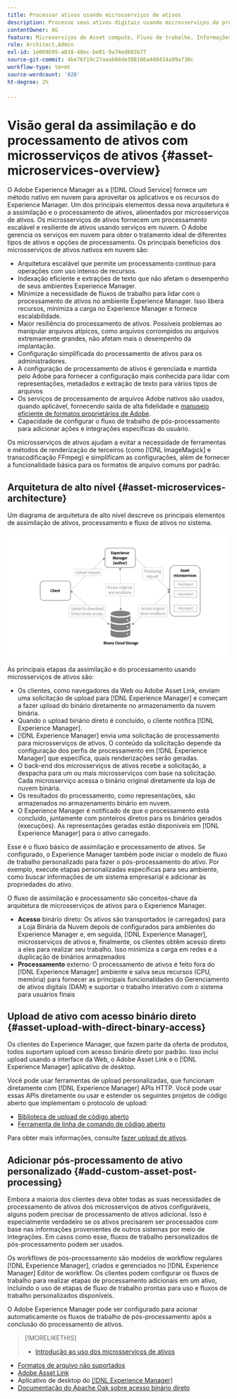 ```yaml
---
title: Processar ativos usando microsserviços de ativos
description: Processe seus ativos digitais usando microsserviços de processamento de ativos escaláveis e nativos em nuvem.
contentOwner: AG
feature: Microserviços do Asset compute, Fluxo de trabalho, Informações da versão, Processamento de ativos
role: Architect,Admin
exl-id: 1e069b95-a018-40ec-be01-9a74ed883b77
source-git-commit: 4be76f19c27aeab84de388106a440434a99a738c
workflow-type: tm+mt
source-wordcount: '828'
ht-degree: 2%

---
```


# Visão geral da assimilação e do processamento de ativos com microsserviços de ativos {#asset-microservices-overview}

O Adobe Experience Manager as a [!DNL Cloud Service] fornece um método nativo em nuvem para aproveitar os aplicativos e os recursos do Experience Manager. Um dos principais elementos dessa nova arquitetura é a assimilação e o processamento de ativos, alimentados por microsserviços de ativos. Os microsserviços de ativos fornecem um processamento escalável e resiliente de ativos usando serviços em nuvem. O Adobe gerencia os serviços em nuvem para obter o tratamento ideal de diferentes tipos de ativos e opções de processamento. Os principais benefícios dos microsserviços de ativos nativos em nuvem são:

* Arquitetura escalável que permite um processamento contínuo para operações com uso intenso de recursos.
* Indexação eficiente e extrações de texto que não afetam o desempenho de seus ambientes Experience Manager.
* Minimize a necessidade de fluxos de trabalho para lidar com o processamento de ativos no ambiente Experience Manager. Isso libera recursos, minimiza a carga no Experience Manager e fornece escalabilidade.
* Maior resiliência do processamento de ativos. Possíveis problemas ao manipular arquivos atípicos, como arquivos corrompidos ou arquivos extremamente grandes, não afetam mais o desempenho da implantação.
* Configuração simplificada do processamento de ativos para os administradores.
* A configuração de processamento de ativos é gerenciada e mantida pelo Adobe para fornecer a configuração mais conhecida para lidar com representações, metadados e extração de texto para vários tipos de arquivos
* Os serviços de processamento de arquivos Adobe nativos são usados, quando aplicável, fornecendo saída de alta fidelidade e [manuseio eficiente de formatos proprietários de Adobe](file-format-support.md).
* Capacidade de configurar o fluxo de trabalho de pós-processamento para adicionar ações e integrações específicas do usuário.

Os microsserviços de ativos ajudam a evitar a necessidade de ferramentas e métodos de renderização de terceiros (como [!DNL ImageMagick] e transcodificação FFmpeg) e simplificam as configurações, além de fornecer a funcionalidade básica para os formatos de arquivo comuns por padrão.

## Arquitetura de alto nível {#asset-microservices-architecture}

Um diagrama de arquitetura de alto nível descreve os principais elementos de assimilação de ativos, processamento e fluxo de ativos no sistema.

<!-- Proposed DRAFT diagram for asset microservices overview - see section "Asset processing - high-level diagram" in the PPTX deck

https://adobe-my.sharepoint.com/personal/gklebus_adobe_com/_layouts/15/guestaccess.aspx?guestaccesstoken=jexDC5ZnepXSt6dTPciH66TzckS1BPEfdaZuSgHugL8%3D&docid=2_1ec37f0bd4cc74354b4f481cd420e07fc&rev=1&e=CdgElS
-->

![Assimilação e processamento de ativos com ](assets/asset-microservices-overview.png "microsserviços de ativosAssimilação e processamento de ativos com microsserviços de ativos")

As principais etapas da assimilação e do processamento usando microsserviços de ativos são:

* Os clientes, como navegadores da Web ou Adobe Asset Link, enviam uma solicitação de upload para [!DNL Experience Manager] e começam a fazer upload do binário diretamente no armazenamento da nuvem binária.
* Quando o upload binário direto é concluído, o cliente notifica [!DNL Experience Manager].
* [!DNL Experience Manager] envia uma solicitação de processamento para microsserviços de ativos. O conteúdo da solicitação depende da configuração dos perfis de processamento em [!DNL Experience Manager] que especifica, quais renderizações serão geradas.
* O back-end dos microsserviços de ativos recebe a solicitação, a despacha para um ou mais microsserviços com base na solicitação. Cada microsserviço acessa o binário original diretamente da loja de nuvem binária.
* Os resultados do processamento, como representações, são armazenados no armazenamento binário em nuvem.
* O Experience Manager é notificado de que o processamento está concluído, juntamente com ponteiros diretos para os binários gerados (execuções). As representações geradas estão disponíveis em [!DNL Experience Manager] para o ativo carregado.

Esse é o fluxo básico de assimilação e processamento de ativos. Se configurado, o Experience Manager também pode iniciar o modelo de fluxo de trabalho personalizado para fazer o pós-processamento do ativo. Por exemplo, execute etapas personalizadas específicas para seu ambiente, como buscar informações de um sistema empresarial e adicionar às propriedades do ativo.

O fluxo de assimilação e processamento são conceitos-chave da arquitetura de microsserviços de ativos para o Experience Manager.

* **Acesso** binário direto: Os ativos são transportados (e carregados) para a Loja Binária da Nuvem depois de configurados para ambientes do Experience Manager e, em seguida,  [!DNL Experience Manager], microsserviços de ativos e, finalmente, os clientes obtêm acesso direto a eles para realizar seu trabalho. Isso minimiza a carga em redes e a duplicação de binários armazenados
* **Processamento** externo: O processamento de ativos é feito fora do  [!DNL Experience Manager] ambiente e salva seus recursos (CPU, memória) para fornecer as principais funcionalidades do Gerenciamento de ativos digitais (DAM) e suportar o trabalho interativo com o sistema para usuários finais

## Upload de ativo com acesso binário direto {#asset-upload-with-direct-binary-access}

Os clientes do Experience Manager, que fazem parte da oferta de produtos, todos suportam upload com acesso binário direto por padrão. Isso inclui upload usando a interface da Web, o Adobe Asset Link e o [!DNL Experience Manager] aplicativo de desktop.

Você pode usar ferramentas de upload personalizadas, que funcionam diretamente com [!DNL Experience Manager] APIs HTTP. Você pode usar essas APIs diretamente ou usar e estender os seguintes projetos de código aberto que implementam o protocolo de upload:

* [Biblioteca de upload de código aberto](https://github.com/adobe/aem-upload)
* [Ferramenta de linha de comando de código aberto](https://github.com/adobe/aio-cli-plugin-aem)

Para obter mais informações, consulte [fazer upload de ativos](add-assets.md).

## Adicionar pós-processamento de ativo personalizado {#add-custom-asset-post-processing}

Embora a maioria dos clientes deva obter todas as suas necessidades de processamento de ativos dos microsserviços de ativos configuráveis, alguns podem precisar de processamento de ativos adicional. Isso é especialmente verdadeiro se os ativos precisarem ser processados com base nas informações provenientes de outros sistemas por meio de integrações. Em casos como esse, fluxos de trabalho personalizados de pós-processamento podem ser usados.

Os workflows de pós-processamento são modelos de workflow regulares [!DNL Experience Manager], criados e gerenciados no [!DNL Experience Manager] Editor de workflow. Os clientes podem configurar os fluxos de trabalho para realizar etapas de processamento adicionais em um ativo, incluindo o uso de etapas de fluxo de trabalho prontas para uso e fluxos de trabalho personalizados disponíveis.

O Adobe Experience Manager pode ser configurado para acionar automaticamente os fluxos de trabalho de pós-processamento após a conclusão do processamento de ativos.

<!-- TBD asgupta, Engg: Create some asset-microservices-data-flow-diagram.
-->

>[!MORELIKETHIS]
>
>* [Introdução ao uso dos microsserviços de ativos](asset-microservices-configure-and-use.md)
* [Formatos de arquivo não suportados](file-format-support.md)
* [Adobe Asset Link](https://helpx.adobe.com/br/enterprise/using/adobe-asset-link.html)
* Aplicativo de desktop do [[!DNL Experience Manager]  ](https://experienceleague.adobe.com/docs/experience-manager-desktop-app/using/introduction.html)
* [Documentação do Apache Oak sobre acesso binário direto](https://jackrabbit.apache.org/oak/docs/features/direct-binary-access.html)

